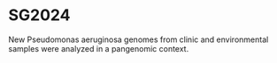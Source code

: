 # SG2024
New Pseudomonas aeruginosa genomes from clinic and environmental samples were analyzed in a pangenomic context.
